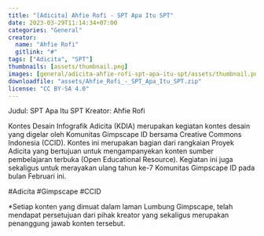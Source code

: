 ```yaml
---
title: "[Adicita] Ahfie Rofi - SPT Apa Itu SPT"
date: 2023-03-29T11:14:34+07:00
categories: "General"
creator: 
  name: "Ahfie Rofi"
  gitlink: "#"
tags: ["Adicita", "SPT"]
thumbnails: [assets/thumbnail.png]
images: [general/adicita-ahfie-rofi-spt-apa-itu-spt/assets/thumbnail.png]
downloadfile: "assets/Ahfie_Rofi_-_SPT_Apa_Itu_SPT.zip"
license: "CC BY-SA 4.0"
---
```

Judul: SPT Apa Itu SPT
Kreator: Ahfie Rofi


Kontes Desain Infografik Adicita (KDIA) merupakan kegiatan kontes desain yang digelar oleh Komunitas Gimpscape ID bersama Creative Commons Indonesia (CCID). Kontes ini merupakan bagian dari rangkaian Proyek Adicita yang bertujuan untuk mengampanyekan konten sumber pembelajaran terbuka (Open Educational Resource). Kegiatan ini juga sekaligus untuk merayakan ulang tahun ke-7 Komunitas Gimpscape ID pada bulan Februari ini.

#Adicita #Gimpscape #CCID

*Setiap konten yang dimuat dalam laman Lumbung Gimpscape, telah mendapat persetujuan dari pihak kreator yang sekaligus merupakan penanggung jawab konten tersebut.
